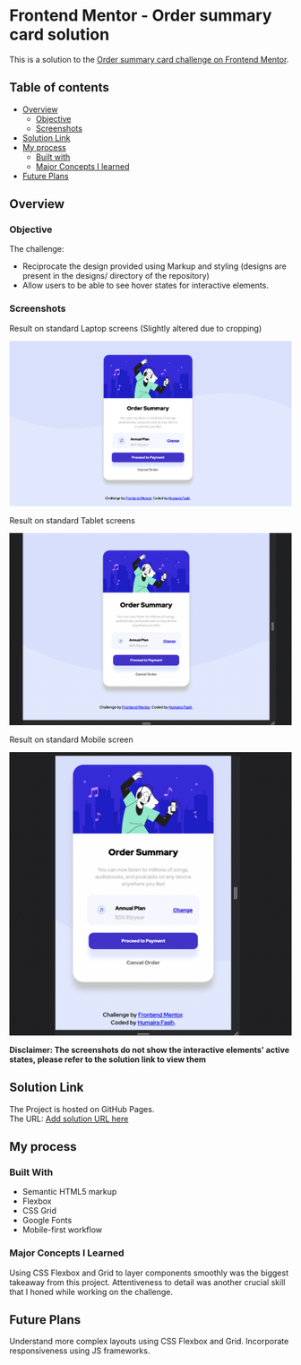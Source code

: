 # Frontend Mentor - Order summary card solution

This is a solution to the [Order summary card challenge on Frontend Mentor](https://www.frontendmentor.io/challenges/order-summary-component-QlPmajDUj). 

## Table of contents

- [Overview](#overview)
  - [Objective](#objective)
  - [Screenshots](#screenshots)
- [Solution Link](#solution-link)
- [My process](#my-process)
  - [Built with](#built-with)
  - [Major Concepts I learned](#major-concepts-i-learned)
- [Future Plans](#future-plans)


## Overview
### Objective

The challenge:
- Reciprocate the design provided using Markup and styling (designs are present in the designs/ directory of the repository) 
- Allow users to be able to see hover states for interactive elements. 

### Screenshots
Result on standard Laptop screens (Slightly altered due to cropping)

![](./images/Desktop-view.png)

Result on standard Tablet screens 
 
![](./images/Tablet-view.png)

Result on standard Mobile screen 

![](./images/Mobile-view.png)

**Disclaimer: The screenshots do not show the interactive elements' active states, please refer to the solution link to view them**
## Solution Link 

The Project is hosted on GitHub Pages. </br>
The URL: [Add solution URL here](https://your-solution-url.com)

## My process

### Built With

- Semantic HTML5 markup
- Flexbox
- CSS Grid
- Google Fonts
- Mobile-first workflow

### Major Concepts I Learned

Using CSS Flexbox and Grid to layer components smoothly was the biggest takeaway from this project. Attentiveness to detail was another crucial skill that I honed while working on the challenge.

## Future Plans

Understand more complex layouts using CSS Flexbox and Grid. Incorporate responsiveness using JS frameworks.


